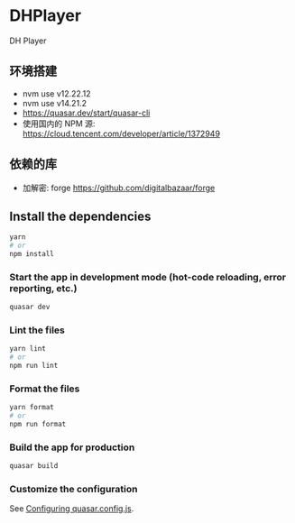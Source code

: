 # DHPlayer

DH Player

## 环境搭建
* nvm use v12.22.12
* nvm use  v14.21.2
* https://quasar.dev/start/quasar-cli
* 使用国内的 NPM 源: https://cloud.tencent.com/developer/article/1372949

## 依赖的库
* 加解密: forge https://github.com/digitalbazaar/forge

## Install the dependencies
```bash
yarn
# or
npm install
```

### Start the app in development mode (hot-code reloading, error reporting, etc.)
```bash
quasar dev
```


### Lint the files
```bash
yarn lint
# or
npm run lint
```


### Format the files
```bash
yarn format
# or
npm run format
```



### Build the app for production
```bash
quasar build
```

### Customize the configuration
See [Configuring quasar.config.js](https://v2.quasar.dev/quasar-cli-webpack/quasar-config-js).
